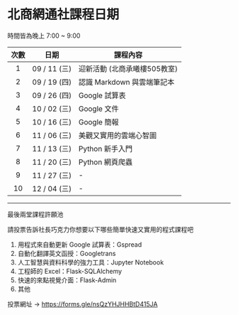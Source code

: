 北商網通社課程日期
===

時間皆為晚上 7:00 ~ 9:00 

| 次數 | 日期 | 課程內容 |
| :----: | :----: | ----------------- |
| 1 | 09 / 11 (三)| 迎新活動 (北商承曦樓505教室) |
| 2 | 09 / 19 (四)| 認識 Markdown 與雲端筆記本 |
| 3 | 09 / 26 (四)| Google 試算表 |
| 4 | 10 / 02 (三)| Google 文件 |
| 5 | 10 / 16 (三)| Google 簡報 |
| 6 | 11 / 06 (三)| 美觀又實用的雲端心智圖 |
| 7 | 11 / 13 (三)| Python 新手入門 |
| 8 | 11 / 20 (三)| Python 網頁爬蟲 |
| 9 | 11 / 27 (三)| - |
| 10 | 12 / 04 (三)| - |

---

最後兩堂課程許願池

請投票告訴社長巧克力你想要以下哪些簡單快速又實用的程式課程吧

1. 用程式來自動更新 Google 試算表：Gspread
2. 自動化翻譯英文函授：Googletrans
3. 人工智慧與資料科學的強力工具：Jupyter Notebook
4. 工程師的 Excel：Flask-SQLAlchemy
5. 快速的來點視覺介面：Flask-Admin
6. 其他

投票網址 -> https://forms.gle/nsQzYHJHHBtD415JA
